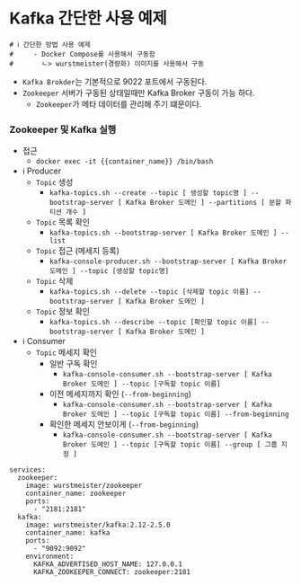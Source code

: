 # Kafka 간단한 사용 예제
```properties
# ℹ️ 간단한 방법 사용 예제
#     - Docker Compose를 사용해서 구동함
#       ㄴ> wurstmeister(경량화) 이미지를 사용해서 구동
```

- `Kafka Brokder`는 기본적으로 9022 포트에서 구동된다.
- `Zookeeper` 서버가 구동된 상태일때만 Kafka Broker 구동이 가능 하다.
  - `Zookeeper`가 메타 데이터를 관리해 주기 떄문이다.  

### Zookeeper 및 Kafka 실행
- 접근 
  - `docker exec -it {{container_name}} /bin/bash`
- ℹ️ Producer
  - `Topic` 생성
    - `kafka-topics.sh --create --topic [ 생성할 topic명 ] --bootstrap-server [ Kafka Broker 도메인 ] --partitions [ 분할 파티션 개수 ]`  
  - `Topic` 목록 확인
    - `kafka-topics.sh --bootstrap-server [ Kafka Broker 도메인 ] --list`
  - `Topic` 접근 (메세지 등록)
    - `kafka-console-producer.sh --bootstrap-server [ Kafka Broker 도메인 ] --topic [생성할 topic명]`
  - `Topic` 삭제
    - `kafka-topics.sh --delete --topic [삭제할 topic 이름] --bootstrap-server [ Kafka Broker 도메인 ]`
  - `Topic` 정보 확인
    - `kafka-topics.sh --describe --topic [확인할 topic 이름] --bootstrap-server [ Kafka Broker 도메인 ]`
- ℹ️ Consumer
  - `Topic` 메세지 확인
    - 일반 구독 확인
      - `kafka-console-consumer.sh --bootstrap-server [ Kafka Broker 도메인 ] --topic [구독할 topic 이름]`
    - 이전 메세지까지 확인 (`--from-beginning`)
      - `kafka-console-consumer.sh --bootstrap-server [ Kafka Broker 도메인 ] --topic [구독할 topic 이름] --from-beginning`
    - 확인한 메세지 안보이게 (`--from-beginning`)
      - `kafka-console-consumer.sh --bootstrap-server [ Kafka Broker 도메인 ] --topic [구독할 topic 이름] --group [ 그룹 지정 ]`
```properties
services:
  zookeeper:
    image: wurstmeister/zookeeper
    container_name: zookeeper
    ports:
      - "2181:2181"
  kafka:
    image: wurstmeister/kafka:2.12-2.5.0
    container_name: kafka
    ports:
      - "9092:9092"
    environment:
      KAFKA_ADVERTISED_HOST_NAME: 127.0.0.1
      KAFKA_ZOOKEEPER_CONNECT: zookeeper:2181
```
